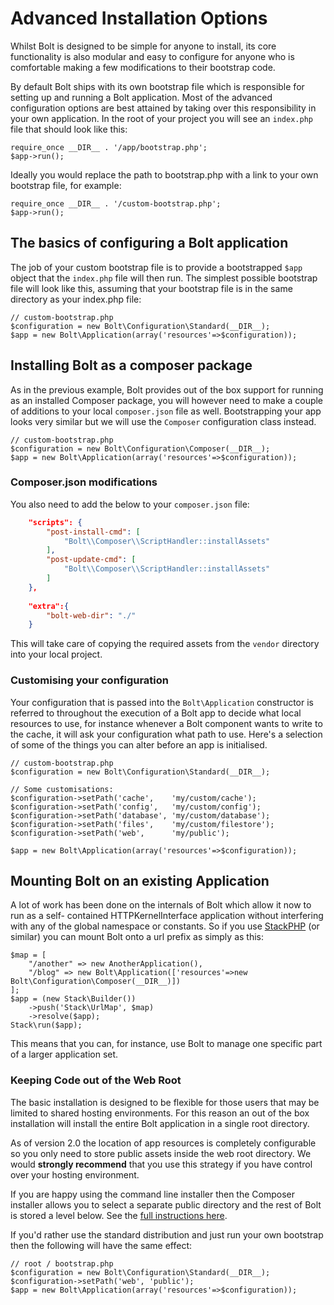 Advanced Installation Options
=============================

Whilst Bolt is designed to be simple for anyone to install, its core functionality is also
modular and easy to configure for anyone who is comfortable making a few modifications to
their bootstrap code.

By default Bolt ships with its own bootstrap file which is responsible for setting up and
running a Bolt application. Most of the advanced configuration options are best attained
by taking over this responsibility in your own application. In the root of your project
you will see an `index.php` file that should look like this:

```
require_once __DIR__ . '/app/bootstrap.php';
$app->run();
```

Ideally you would replace the path to bootstrap.php with a link to your own
bootstrap file, for example:

```
require_once __DIR__ . '/custom-bootstrap.php';
$app->run();
```

The basics of configuring a Bolt application
--------------------------------------------

The job of your custom bootstrap file is to provide a bootstrapped `$app` object that the
`index.php` file will then run. The simplest possible bootstrap file will look like this,
assuming that your bootstrap file is in the same directory as your index.php file:

```
// custom-bootstrap.php
$configuration = new Bolt\Configuration\Standard(__DIR__);
$app = new Bolt\Application(array('resources'=>$configuration));
```


Installing Bolt as a composer package
-------------------------------------

As in the previous example, Bolt provides out of the box support for running as an
installed Composer package, you will however need to make a couple of additions to your
local `composer.json` file as well. Bootstrapping your app looks very similar but we will
use the `Composer` configuration class instead.

```
// custom-bootstrap.php
$configuration = new Bolt\Configuration\Composer(__DIR__);
$app = new Bolt\Application(array('resources'=>$configuration));
```

### Composer.json modifications

You also need to add the below to your `composer.json` file:

```json
    "scripts": {
        "post-install-cmd": [
            "Bolt\\Composer\\ScriptHandler::installAssets"
        ],
        "post-update-cmd": [
            "Bolt\\Composer\\ScriptHandler::installAssets"
        ]
    },
    
    "extra":{
        "bolt-web-dir": "./"
    }
```

This will take care of copying the required assets from the `vendor`
directory into your local project.

### Customising your configuration

Your configuration that is passed into the `Bolt\Application` constructor is referred to
throughout the execution of a Bolt app to decide what local resources to use, for instance
whenever a Bolt component wants to write to the cache, it will ask your configuration what
path to use. Here's a selection of some of the things you can alter before an app is
initialised.

```
// custom-bootstrap.php
$configuration = new Bolt\Configuration\Standard(__DIR__);

// Some customisations:
$configuration->setPath('cache',    'my/custom/cache');
$configuration->setPath('config',   'my/custom/config');
$configuration->setPath('database', 'my/custom/database');
$configuration->setPath('files',    'my/custom/filestore');
$configuration->setPath('web',      'my/public');

$app = new Bolt\Application(array('resources'=>$configuration));
```


Mounting Bolt on an existing Application
----------------------------------------

A lot of work has been done on the internals of Bolt which allow it now to run as a self-
contained HTTPKernelInterface application without interfering with any of the global
namespace or constants. So if you use <a href="http://stackphp.com/">StackPHP</a> (or
similar) you can mount Bolt onto a url prefix as simply as this:

```
$map = [
    "/another" => new AnotherApplication(),
    "/blog" => new Bolt\Application(['resources'=>new Bolt\Configuration\Composer(__DIR__)])
];
$app = (new Stack\Builder())
    ->push('Stack\UrlMap', $map)
    ->resolve($app);
Stack\run($app);
```

This means that you can, for instance, use Bolt to manage one specific part of a larger
application set.

### Keeping Code out of the Web Root

The basic installation is designed to be flexible for those users that may be limited to
shared hosting environments. For this reason an out of the box installation will install
the entire Bolt application in a single root directory.

As of version 2.0 the location of app resources is completely configurable so you only need
to store public assets inside the web root directory. We would **strongly recommend** that you
use this strategy if you have control over your hosting environment.

If you are happy using the command line installer then the Composer installer allows you to select
a separate public directory and the rest of Bolt is stored a level below. See the 
<a href="installation-composer#single-command-install">full instructions here</a>.

If you'd rather use the standard distribution and just run your own bootstrap then the following
will have the same effect:

```
// root / bootstrap.php
$configuration = new Bolt\Configuration\Standard(__DIR__);
$configuration->setPath('web', 'public');
$app = new Bolt\Application(array('resources'=>$configuration));
```

